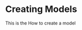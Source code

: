 # Creating Models
This is the How to create a model

<!--stackedit_data:
eyJoaXN0b3J5IjpbLTU4MzIzMzMwNF19
-->